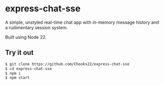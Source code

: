 # express-chat-sse

A simple, unstyled real-time chat app with in-memory message history and a
rudimentary session system.

Built using Node 22.

## Try it out

```sh
$ git clone https://github.com/Chooks22/express-chat-sse
$ cd express-chat-sse
$ npm i
$ npm start
```
